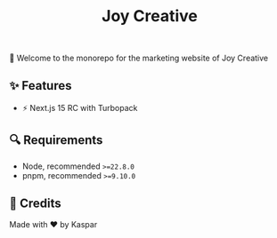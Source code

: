 <p align="center">
  <a href="https://joycreative.io" target="_blank" rel="noopener noreferrer">
    <img alt="" src="https://github.com/user-attachments/assets/8fc10d87-774c-4290-84aa-7efedcbf5422"/>
  </a>
</p>

<h1 align="center">Joy Creative</h1>
<p align="center">
  <img alt="" src="https://img.shields.io/badge/Next.js-000000.svg?style=for-the-badge&logo=Next.js&labelColor=000">
  <img alt="" src="https://img.shields.io/github/languages/top/kasparnau/joycreative.io?style=for-the-badge&labelColor=000">
  <img alt="" src="https://img.shields.io/github/license/kasparnau/joycreative.io?style=for-the-badge&labelColor=000">
</p>

👋 Welcome to the monorepo for the marketing website of Joy Creative

## ✨ Features

- ⚡️ Next.js 15 RC with Turbopack

## 🔍 Requirements

- Node, recommended `>=22.8.0`
- pnpm, recommended `>=9.10.0`

## 🤖 Credits

Made with ❤️ by Kaspar
